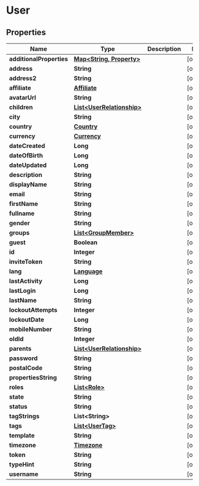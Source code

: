 
# User

## Properties
Name | Type | Description | Notes
------------ | ------------- | ------------- | -------------
**additionalProperties** | [**Map&lt;String, Property&gt;**](Property.md) |  |  [optional]
**address** | **String** |  |  [optional]
**address2** | **String** |  |  [optional]
**affiliate** | [**Affiliate**](Affiliate.md) |  |  [optional]
**avatarUrl** | **String** |  |  [optional]
**children** | [**List&lt;UserRelationship&gt;**](UserRelationship.md) |  |  [optional]
**city** | **String** |  |  [optional]
**country** | [**Country**](Country.md) |  |  [optional]
**currency** | [**Currency**](Currency.md) |  |  [optional]
**dateCreated** | **Long** |  |  [optional]
**dateOfBirth** | **Long** |  |  [optional]
**dateUpdated** | **Long** |  |  [optional]
**description** | **String** |  |  [optional]
**displayName** | **String** |  |  [optional]
**email** | **String** |  |  [optional]
**firstName** | **String** |  |  [optional]
**fullname** | **String** |  |  [optional]
**gender** | **String** |  |  [optional]
**groups** | [**List&lt;GroupMember&gt;**](GroupMember.md) |  |  [optional]
**guest** | **Boolean** |  |  [optional]
**id** | **Integer** |  |  [optional]
**inviteToken** | **String** |  |  [optional]
**lang** | [**Language**](Language.md) |  |  [optional]
**lastActivity** | **Long** |  |  [optional]
**lastLogin** | **Long** |  |  [optional]
**lastName** | **String** |  |  [optional]
**lockoutAttempts** | **Integer** |  |  [optional]
**lockoutDate** | **Long** |  |  [optional]
**mobileNumber** | **String** |  |  [optional]
**oldId** | **Integer** |  |  [optional]
**parents** | [**List&lt;UserRelationship&gt;**](UserRelationship.md) |  |  [optional]
**password** | **String** |  |  [optional]
**postalCode** | **String** |  |  [optional]
**propertiesString** | **String** |  |  [optional]
**roles** | [**List&lt;Role&gt;**](Role.md) |  |  [optional]
**state** | **String** |  |  [optional]
**status** | **String** |  |  [optional]
**tagStrings** | **List&lt;String&gt;** |  |  [optional]
**tags** | [**List&lt;UserTag&gt;**](UserTag.md) |  |  [optional]
**template** | **String** |  |  [optional]
**timezone** | [**Timezone**](Timezone.md) |  |  [optional]
**token** | **String** |  |  [optional]
**typeHint** | **String** |  |  [optional]
**username** | **String** |  |  [optional]



